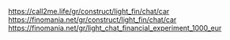 https://call2me.life/gr/construct/light_fin/chat/car
https://finomania.net/gr/construct/light_fin/chat/car
https://finomania.net/gr/light_chat_financial_experiment_1000_eur